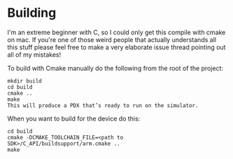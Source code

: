 # Building

I'm an extreme beginner with C, so I could only get this compile with cmake on mac. If you're one of those weird people that actually understands all this stuff please feel free to make a very elaborate issue thread pointing out all of my mistakes!

To build with Cmake manually do the following from the root of the project:

```
mkdir build
cd build
cmake ..
make
This will produce a PDX that’s ready to run on the simulator.
```
When you want to build for the device do this:

```
cd build
cmake -DCMAKE_TOOLCHAIN_FILE=<path to SDK>/C_API/buildsupport/arm.cmake ..
make
```